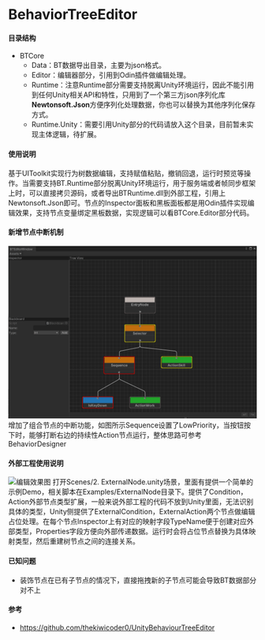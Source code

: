 # BehaviorTreeEditor

#### 目录结构

- BTCore
  - Data：BT数据导出目录，主要为json格式。
  - Editor：编辑器部分，引用到Odin插件做编辑处理。
  - Runtime：注意Runtime部分需要支持脱离Unity环境运行，因此不能引用到任何Unity相关API和特性，只用到了一个第三方json序列化库**Newtonsoft.Json**方便序列化处理数据，你也可以替换为其他序列化保存方式。
  - Runtime.Unity：需要引用Unity部分的代码请放入这个目录，目前暂未实现主体逻辑，待扩展。

#### 使用说明

基于UIToolkit实现行为树数据编辑，支持赋值粘贴，撤销回退，运行时预览等操作。当需要支持BT.Runtime部分脱离Unity环境运行，用于服务端或者帧同步框架上时，可以直接拷贝源码，或者导出BTRuntime.dll到外部工程，引用上Newtonsoft.Json即可。节点的Inspector面板和黑板面板都是用Odin插件实现编辑效果，支持节点变量绑定黑板数据，实现逻辑可以看BTCore.Editor部分代码。

#### 新增节点中断机制

![编辑效果图](Images/LowerPriorityAbort.gif)
增加了组合节点的中断功能，如图所示Sequence设置了LowPriority，当按钮按下时，能够打断右边的持续性Action节点运行，整体思路可参考BehaviorDesigner

#### 外部工程使用说明

![编辑效果图](Images/3.png)
打开Scenes/2. ExternalNode.unity场景，里面有提供一个简单的示例Demo，相关脚本在Examples/ExternalNode目录下。提供了Condition，Action外部节点类型扩展，一般来说外部工程的代码不放到Unity里面，无法识别具体的类型，Unity侧提供了ExternalCondition，ExternalAction两个节点做编辑占位处理。在每个节点Inspector上有对应的映射字段TypeName便于创建对应外部类型，Properties字段方便向外部传递数据。运行时会将占位节点替换为具体映射类型，然后重建树节点之间的连接关系。

#### 已知问题

- 装饰节点在已有子节点的情况下，直接拖拽新的子节点可能会导致BT数据部分对不上

#### 参考

- https://github.com/thekiwicoder0/UnityBehaviourTreeEditor
